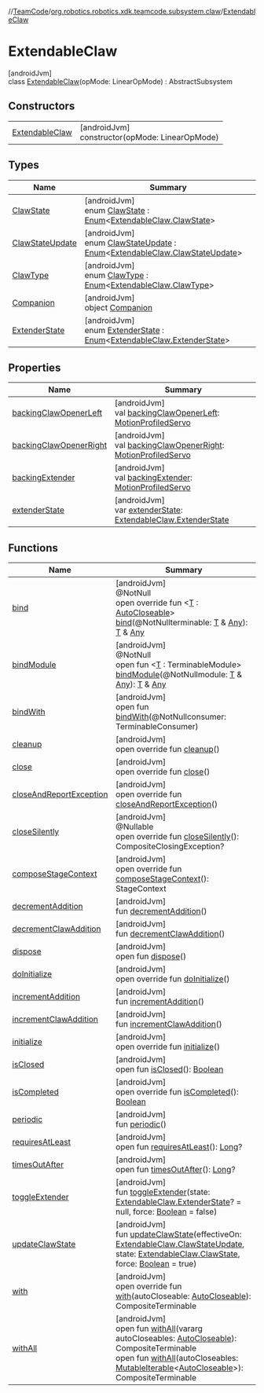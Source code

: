 //[TeamCode](../../../index.md)/[org.robotics.robotics.xdk.teamcode.subsystem.claw](../index.md)/[ExtendableClaw](index.md)

# ExtendableClaw

[androidJvm]\
class [ExtendableClaw](index.md)(opMode: LinearOpMode) : AbstractSubsystem

## Constructors

| | |
|---|---|
| [ExtendableClaw](-extendable-claw.md) | [androidJvm]<br>constructor(opMode: LinearOpMode) |

## Types

| Name | Summary |
|---|---|
| [ClawState](-claw-state/index.md) | [androidJvm]<br>enum [ClawState](-claw-state/index.md) : [Enum](https://kotlinlang.org/api/latest/jvm/stdlib/kotlin/-enum/index.html)&lt;[ExtendableClaw.ClawState](-claw-state/index.md)&gt; |
| [ClawStateUpdate](-claw-state-update/index.md) | [androidJvm]<br>enum [ClawStateUpdate](-claw-state-update/index.md) : [Enum](https://kotlinlang.org/api/latest/jvm/stdlib/kotlin/-enum/index.html)&lt;[ExtendableClaw.ClawStateUpdate](-claw-state-update/index.md)&gt; |
| [ClawType](-claw-type/index.md) | [androidJvm]<br>enum [ClawType](-claw-type/index.md) : [Enum](https://kotlinlang.org/api/latest/jvm/stdlib/kotlin/-enum/index.html)&lt;[ExtendableClaw.ClawType](-claw-type/index.md)&gt; |
| [Companion](-companion/index.md) | [androidJvm]<br>object [Companion](-companion/index.md) |
| [ExtenderState](-extender-state/index.md) | [androidJvm]<br>enum [ExtenderState](-extender-state/index.md) : [Enum](https://kotlinlang.org/api/latest/jvm/stdlib/kotlin/-enum/index.html)&lt;[ExtendableClaw.ExtenderState](-extender-state/index.md)&gt; |

## Properties

| Name | Summary |
|---|---|
| [backingClawOpenerLeft](backing-claw-opener-left.md) | [androidJvm]<br>val [backingClawOpenerLeft](backing-claw-opener-left.md): [MotionProfiledServo](../../org.robotics.robotics.xdk.teamcode.subsystem.motionprofile.wrappers/-motion-profiled-servo/index.md) |
| [backingClawOpenerRight](backing-claw-opener-right.md) | [androidJvm]<br>val [backingClawOpenerRight](backing-claw-opener-right.md): [MotionProfiledServo](../../org.robotics.robotics.xdk.teamcode.subsystem.motionprofile.wrappers/-motion-profiled-servo/index.md) |
| [backingExtender](backing-extender.md) | [androidJvm]<br>val [backingExtender](backing-extender.md): [MotionProfiledServo](../../org.robotics.robotics.xdk.teamcode.subsystem.motionprofile.wrappers/-motion-profiled-servo/index.md) |
| [extenderState](extender-state.md) | [androidJvm]<br>var [extenderState](extender-state.md): [ExtendableClaw.ExtenderState](-extender-state/index.md) |

## Functions

| Name | Summary |
|---|---|
| [bind](index.md#1293232412%2FFunctions%2F863896225) | [androidJvm]<br>@NotNull<br>open override fun &lt;[T](index.md#1293232412%2FFunctions%2F863896225) : [AutoCloseable](https://developer.android.com/reference/kotlin/java/lang/AutoCloseable.html)&gt; [bind](index.md#1293232412%2FFunctions%2F863896225)(@NotNullterminable: [T](index.md#1293232412%2FFunctions%2F863896225) &amp; [Any](https://kotlinlang.org/api/latest/jvm/stdlib/kotlin/-any/index.html)): [T](index.md#1293232412%2FFunctions%2F863896225) &amp; [Any](https://kotlinlang.org/api/latest/jvm/stdlib/kotlin/-any/index.html) |
| [bindModule](index.md#-1130991702%2FFunctions%2F863896225) | [androidJvm]<br>@NotNull<br>open fun &lt;[T](index.md#-1130991702%2FFunctions%2F863896225) : TerminableModule&gt; [bindModule](index.md#-1130991702%2FFunctions%2F863896225)(@NotNullmodule: [T](index.md#-1130991702%2FFunctions%2F863896225) &amp; [Any](https://kotlinlang.org/api/latest/jvm/stdlib/kotlin/-any/index.html)): [T](index.md#-1130991702%2FFunctions%2F863896225) &amp; [Any](https://kotlinlang.org/api/latest/jvm/stdlib/kotlin/-any/index.html) |
| [bindWith](index.md#1475146202%2FFunctions%2F863896225) | [androidJvm]<br>open fun [bindWith](index.md#1475146202%2FFunctions%2F863896225)(@NotNullconsumer: TerminableConsumer) |
| [cleanup](index.md#-1922477242%2FFunctions%2F863896225) | [androidJvm]<br>open override fun [cleanup](index.md#-1922477242%2FFunctions%2F863896225)() |
| [close](index.md#1617525170%2FFunctions%2F863896225) | [androidJvm]<br>open override fun [close](index.md#1617525170%2FFunctions%2F863896225)() |
| [closeAndReportException](index.md#-1532312530%2FFunctions%2F863896225) | [androidJvm]<br>open override fun [closeAndReportException](index.md#-1532312530%2FFunctions%2F863896225)() |
| [closeSilently](index.md#-1052119504%2FFunctions%2F863896225) | [androidJvm]<br>@Nullable<br>open override fun [closeSilently](index.md#-1052119504%2FFunctions%2F863896225)(): CompositeClosingException? |
| [composeStageContext](compose-stage-context.md) | [androidJvm]<br>open override fun [composeStageContext](compose-stage-context.md)(): StageContext |
| [decrementAddition](decrement-addition.md) | [androidJvm]<br>fun [decrementAddition](decrement-addition.md)() |
| [decrementClawAddition](decrement-claw-addition.md) | [androidJvm]<br>fun [decrementClawAddition](decrement-claw-addition.md)() |
| [dispose](index.md#-1679028501%2FFunctions%2F863896225) | [androidJvm]<br>open fun [dispose](index.md#-1679028501%2FFunctions%2F863896225)() |
| [doInitialize](do-initialize.md) | [androidJvm]<br>open override fun [doInitialize](do-initialize.md)() |
| [incrementAddition](increment-addition.md) | [androidJvm]<br>fun [incrementAddition](increment-addition.md)() |
| [incrementClawAddition](increment-claw-addition.md) | [androidJvm]<br>fun [incrementClawAddition](increment-claw-addition.md)() |
| [initialize](index.md#-467062385%2FFunctions%2F863896225) | [androidJvm]<br>open override fun [initialize](index.md#-467062385%2FFunctions%2F863896225)() |
| [isClosed](index.md#1856354860%2FFunctions%2F863896225) | [androidJvm]<br>open fun [isClosed](index.md#1856354860%2FFunctions%2F863896225)(): [Boolean](https://kotlinlang.org/api/latest/jvm/stdlib/kotlin/-boolean/index.html) |
| [isCompleted](is-completed.md) | [androidJvm]<br>open override fun [isCompleted](is-completed.md)(): [Boolean](https://kotlinlang.org/api/latest/jvm/stdlib/kotlin/-boolean/index.html) |
| [periodic](periodic.md) | [androidJvm]<br>fun [periodic](periodic.md)() |
| [requiresAtLeast](index.md#-1878088254%2FFunctions%2F863896225) | [androidJvm]<br>open fun [requiresAtLeast](index.md#-1878088254%2FFunctions%2F863896225)(): [Long](https://kotlinlang.org/api/latest/jvm/stdlib/kotlin/-long/index.html)? |
| [timesOutAfter](index.md#-667246506%2FFunctions%2F863896225) | [androidJvm]<br>open fun [timesOutAfter](index.md#-667246506%2FFunctions%2F863896225)(): [Long](https://kotlinlang.org/api/latest/jvm/stdlib/kotlin/-long/index.html)? |
| [toggleExtender](toggle-extender.md) | [androidJvm]<br>fun [toggleExtender](toggle-extender.md)(state: [ExtendableClaw.ExtenderState](-extender-state/index.md)? = null, force: [Boolean](https://kotlinlang.org/api/latest/jvm/stdlib/kotlin/-boolean/index.html) = false) |
| [updateClawState](update-claw-state.md) | [androidJvm]<br>fun [updateClawState](update-claw-state.md)(effectiveOn: [ExtendableClaw.ClawStateUpdate](-claw-state-update/index.md), state: [ExtendableClaw.ClawState](-claw-state/index.md), force: [Boolean](https://kotlinlang.org/api/latest/jvm/stdlib/kotlin/-boolean/index.html) = true) |
| [with](index.md#743359081%2FFunctions%2F863896225) | [androidJvm]<br>open override fun [with](index.md#743359081%2FFunctions%2F863896225)(autoCloseable: [AutoCloseable](https://developer.android.com/reference/kotlin/java/lang/AutoCloseable.html)): CompositeTerminable |
| [withAll](index.md#1210161398%2FFunctions%2F863896225) | [androidJvm]<br>open fun [withAll](index.md#1210161398%2FFunctions%2F863896225)(vararg autoCloseables: [AutoCloseable](https://developer.android.com/reference/kotlin/java/lang/AutoCloseable.html)): CompositeTerminable<br>open fun [withAll](index.md#-901464004%2FFunctions%2F863896225)(autoCloseables: [MutableIterable](https://kotlinlang.org/api/latest/jvm/stdlib/kotlin.collections/-mutable-iterable/index.html)&lt;[AutoCloseable](https://developer.android.com/reference/kotlin/java/lang/AutoCloseable.html)&gt;): CompositeTerminable |
